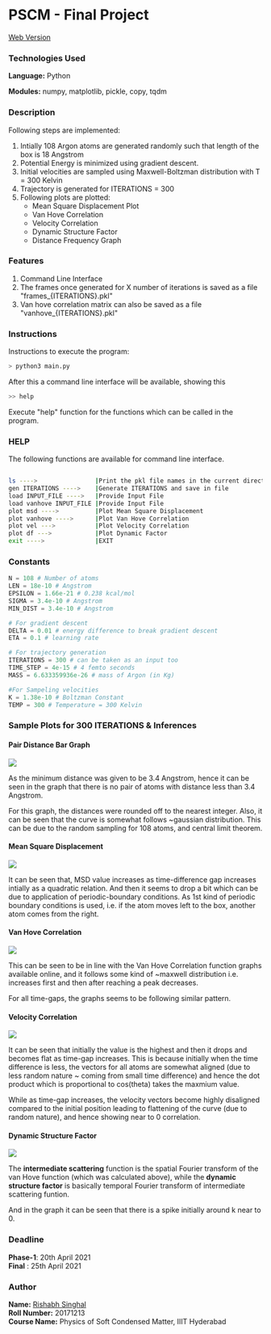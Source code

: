 # PSCM - Final Project

[Web Version](https://rish-singhal.github.io/atoms-trajectory/)

### Technologies Used

**Language:** Python          

**Modules:** numpy, matplotlib, pickle, copy, tqdm

### Description

Following steps are implemented:

1. Intially 108 Argon atoms are generated randomly such that length of the box is 18 Angstrom
2. Potential Energy is minimized using gradient descent.
3. Initial velocities are sampled using Maxwell-Boltzman distribution with T = 300 Kelvin
4. Trajectory is generated for ITERATIONS = 300
5. Following plots are plotted:
	- Mean Square Displacement Plot
	- Van Hove Correlation 
	- Velocity Correlation
	- Dynamic Structure Factor
	- Distance Frequency Graph

### Features

1. Command Line Interface
2. The frames once generated for X number of iterations is saved as a file "frames_{ITERATIONS}.pkl"
3. Van hove correlation matrix can also be saved as a file "vanhove_{ITERATIONS}.pkl"

### Instructions 

Instructions to execute the program:

```bash
> python3 main.py
```

After this a command line interface will be available, showing this

```bash
>> help
```
Execute "help" function for the functions which can be called in the program.

### HELP

The following functions are available for command line interface.

```bash

ls ---->                |Print the pkl file names in the current directory
gen ITERATIONS ---->    |Generate ITERATIONS and save in file
load INPUT_FILE ---->   |Provide Input File
load vanhove INPUT_FILE |Provide Input File
plot msd ---->          |Plot Mean Square Displacement
plot vanhove ---->      |Plot Van Hove Correlation
plot vel --->           |Plot Velocity Correlation
plot df --->            |Plot Dynamic Factor
exit ---->              |EXIT
```



### Constants

```python
N = 108 # Number of atoms
LEN = 18e-10 # Angstrom
EPSILON = 1.66e-21 # 0.238 kcal/mol
SIGMA = 3.4e-10 # Angstrom
MIN_DIST = 3.4e-10 # Angstrom

# For gradient descent
DELTA = 0.01 # energy difference to break gradient descent
ETA = 0.1 # learning rate

# For trajectory generation
ITERATIONS = 300 # can be taken as an input too
TIME_STEP = 4e-15 # 4 femto seconds
MASS = 6.633359936e-26 # mass of Argon (in Kg)

#For Sampeling velocities
K = 1.38e-10 # Boltzman Constant
TEMP = 300 # Temperature = 300 Kelvin
```

### Sample Plots for 300 ITERATIONS & Inferences

#### Pair Distance Bar Graph

![](Plots/rij_300.png)

As the minimum distance was given to be 3.4 Angstrom, hence it can be seen in the graph that there is no pair of atoms with distance less than 3.4 Angstrom.

For this graph, the distances were rounded off to the nearest integer. Also, it can be seen that the curve is somewhat follows \~gaussian distribution. This can be due to the random sampling for 108 atoms, and central limit theorem.

#### Mean Square Displacement

![](Plots/msd_300.png)

It can be seen that, MSD value increases as time-difference gap increases intially as a quadratic relation. And then it seems to drop a bit which can be due to application of periodic-boundary conditions. As 1st kind of periodic boundary conditions is used, i.e. if the atom moves left to the box, another atom comes from the right.

#### Van Hove Correlation

![](Plots/vanhove_300.png)

This can be seen to be in line with the Van Hove Correlation function graphs available online, and it follows some kind of \~maxwell distribution i.e. increases first and then after reaching a peak decreases.

For all time-gaps, the graphs seems to be following similar pattern.

#### Velocity Correlation

![](Plots/vel_300.png)

It can be seen that initially the value is the highest and then it drops and becomes flat as time-gap increases. This is because initially when the time difference is less, the vectors for all atoms are somewhat aligned (due to less random nature \~ coming from small time difference) and hence the dot product which is proportional to cos(theta) takes the maxmium value. 

While as time-gap increases, the velocity vectors become highly disaligned compared to the initial position leading to flattening of the curve (due to random nature), and hence showing near to 0 correlation.

#### Dynamic Structure Factor

![](Plots/df_300.png)

The **intermediate scattering** function is the spatial Fourier transform of the van Hove function (which was calculated above), while the **dynamic structure factor** is basically temporal Fourier transform of intermediate scattering funtion.

And in the graph it can be seen that there is a spike initially around k near to 0.


### Deadline

**Phase-1**: 20th April 2021        
**Final**  : 25th April 2021

### Author

**Name:** [Rishabh Singhal](https://rish-singhal.github.io)             
**Roll Number:** 20171213             
**Course Name:** Physics of Soft Condensed Matter, IIIT Hyderabad


